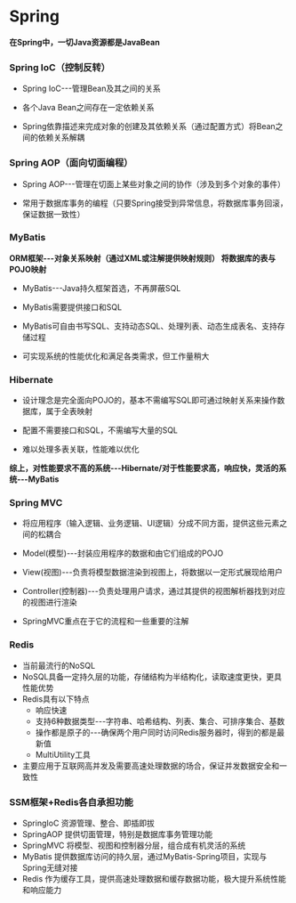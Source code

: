# Spring

**在Spring中，一切Java资源都是JavaBean**

### Spring IoC（控制反转）

* Spring IoC---管理Bean及其之间的关系

* 各个Java Bean之间存在一定依赖关系

* Spring依靠描述来完成对象的创建及其依赖关系（通过配置方式）将Bean之间的依赖关系解耦

### Spring AOP（面向切面编程）

* Spring AOP---管理在切面上某些对象之间的协作（涉及到多个对象的事件）

* 常用于数据库事务的编程（只要Spring接受到异常信息，将数据库事务回滚，保证数据一致性）  

### MyBatis

**ORM框架---对象关系映射（通过XML或注解提供映射规则）  将数据库的表与POJO映射**

* MyBatis---Java持久框架首选，不再屏蔽SQL

* MyBatis需要提供接口和SQL

* MyBatis可自由书写SQL、支持动态SQL、处理列表、动态生成表名、支持存储过程

* 可实现系统的性能优化和满足各类需求，但工作量稍大

### Hibernate

* 设计理念是完全面向POJO的，基本不需编写SQL即可通过映射关系来操作数据库，属于全表映射

* 配置不需要接口和SQL，不需编写大量的SQL

* 难以处理多表关联，性能难以优化

**综上，对性能要求不高的系统---Hibernate/对于性能要求高，响应快，灵活的系统---MyBatis**

### Spring MVC

* 将应用程序（输入逻辑、业务逻辑、UI逻辑）分成不同方面，提供这些元素之间的松耦合

* Model(模型)---封装应用程序的数据和由它们组成的POJO

* View(视图)---负责将模型数据渲染到视图上，将数据以一定形式展现给用户

* Controller(控制器)---负责处理用户请求，通过其提供的视图解析器找到对应的视图进行渲染

* SpringMVC重点在于它的流程和一些重要的注解

  

### Redis

* 当前最流行的NoSQL
* NoSQL具备一定持久层的功能，存储结构为半结构化，读取速度更快，更具性能优势
* Redis具有以下特点
  * 响应快速
  * 支持6种数据类型---字符串、哈希结构、列表、集合、可排序集合、基数
  * 操作都是原子的---确保两个用户同时访问Redis服务器时，得到的都是最新值
  * MultiUtility工具
* 主要应用于互联网高并发及需要高速处理数据的场合，保证并发数据安全和一致性

### SSM框架+Redis各自承担功能

* SpringIoC 资源管理、整合、即插即拔
* SpringAOP 提供切面管理，特别是数据库事务管理功能
* SpringMVC 将模型、视图和控制器分层，组合成有机灵活的系统
* MyBatis 提供数据库访问的持久层，通过MyBatis-Spring项目，实现与Spring无缝对接
* Redis 作为缓存工具，提供高速处理数据和缓存数据功能，极大提升系统性能和响应能力



